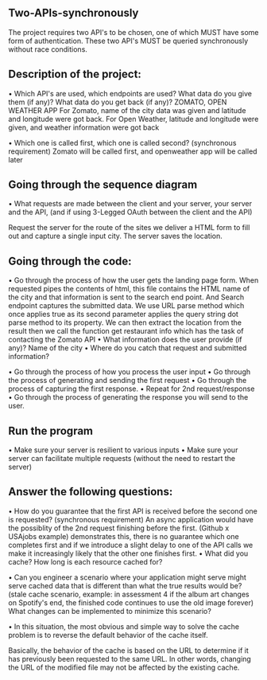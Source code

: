 ## Two-APIs-synchronously

The project requires two API's to be chosen, one of which MUST have some form of authentication.
These two API's MUST be queried synchronously without race conditions.

## Description of the project:
•	Which API's are used, which endpoints are used? What data do you give them (if any)? What data do you get back (if any)?
ZOMATO, OPEN WEATHER APP
For Zomato, name of the city data was given and latitude and longitude were got back.
For Open Weather, latitude and longitude were given, and weather information were got back

•	Which one is called first, which one is called second? (synchronous requirement)
Zomato will be called first, and openweather app will be called later
## Going through the sequence diagram
•	What requests are made between the client and your server, your server and the API, (and if using 3-Legged OAuth between the client and the API) 

Request the server for the route of the sites we deliver a HTML form to fill out and capture a single input city. The server saves the location.
## Going through the code:
•	Go through the process of how the user gets the landing page form.
When requested pipes the contents of html, this file contains the HTML name of the city and that information is sent to the search end point. And Search endpoint captures the submitted data. We use URL parse method which once applies true as its second parameter applies the query string dot parse method to its property.
We can then extract the location from the result then we call the function get  restaurant info which has the task of contacting the Zomato API
•	What information does the user provide (if any)?
Name of the city
•	Where do you catch that request and submitted information?

•	Go through the process of how you process the user input
•	Go through the process of generating and sending the first request
•	Go through the process of capturing the first response.
•	Repeat for 2nd request/response
•	Go through the process of generating the response you will send to the user.
## Run the program
•	Make sure your server is resilient to various inputs
•	Make sure your server can facilitate multiple requests (without the need to restart the server)
## Answer the following questions:
•	How do you guarantee that the first API is received before the second one is requested? (synchronous requirement)
An async application would have the possiblity of the 2nd request finishing before the first.  (Github x USAjobs example) demonstrates this, there is no guarantee which one completes first and if we introduce a slight delay to one of the API calls we make it increasingly likely that the other one finishes first.
•	What did you cache? How long is each resource cached for?

•	Can you engineer a scenario where your application might serve might serve cached data that is different than what the true results would be? (stale cache scenario, example: in assessment 4 if the album art changes on Spotify's end, the finished code continues to use the old image forever) What changes can be implemented to minimize this scenario?

•	In this situation, the most obvious and simple way to solve the cache problem is to reverse the default behavior of the cache itself.

Basically, the behavior of the cache is based on the URL to determine if it has previously been requested to the same URL. In other words, changing the URL of the modified file may not be affected by the existing cache.
